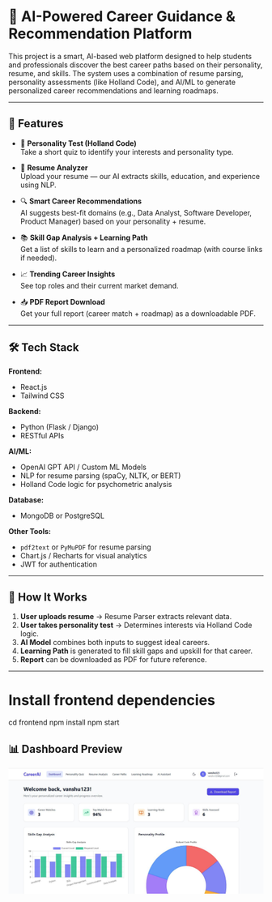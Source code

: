 # 🎯 AI-Powered Career Guidance & Recommendation Platform

This project is a smart, AI-based web platform designed to help students and professionals discover the best career paths based on their personality, resume, and skills. The system uses a combination of resume parsing, personality assessments (like Holland Code), and AI/ML to generate personalized career recommendations and learning roadmaps.

---

## 🌟 Features

- 🧠 **Personality Test (Holland Code)**  
  Take a short quiz to identify your interests and personality type.

- 📄 **Resume Analyzer**  
  Upload your resume — our AI extracts skills, education, and experience using NLP.

- 🔍 **Smart Career Recommendations**  
  AI suggests best-fit domains (e.g., Data Analyst, Software Developer, Product Manager) based on your personality + resume.

- 📚 **Skill Gap Analysis + Learning Path**  
  Get a list of skills to learn and a personalized roadmap (with course links if needed).

- 📈 **Trending Career Insights**  
  See top roles and their current market demand.

- 📥 **PDF Report Download**  
  Get your full report (career match + roadmap) as a downloadable PDF.

---

## 🛠️ Tech Stack

**Frontend:**
- React.js
- Tailwind CSS

**Backend:**
- Python (Flask / Django)
- RESTful APIs

**AI/ML:**
- OpenAI GPT API / Custom ML Models
- NLP for resume parsing (spaCy, NLTK, or BERT)
- Holland Code logic for psychometric analysis

**Database:**
- MongoDB or PostgreSQL

**Other Tools:**
- `pdf2text` or `PyMuPDF` for resume parsing
- Chart.js / Recharts for visual analytics
- JWT for authentication

---

## 🚀 How It Works

1. **User uploads resume** → Resume Parser extracts relevant data.
2. **User takes personality test** → Determines interests via Holland Code logic.
3. **AI Model** combines both inputs to suggest ideal careers.
4. **Learning Path** is generated to fill skill gaps and upskill for that career.
5. **Report** can be downloaded as PDF for future reference.

---

# Install frontend dependencies
cd frontend
npm install
npm start

## 📊 Dashboard Preview

![Dashboard Screenshot](dashboard.jpg)
